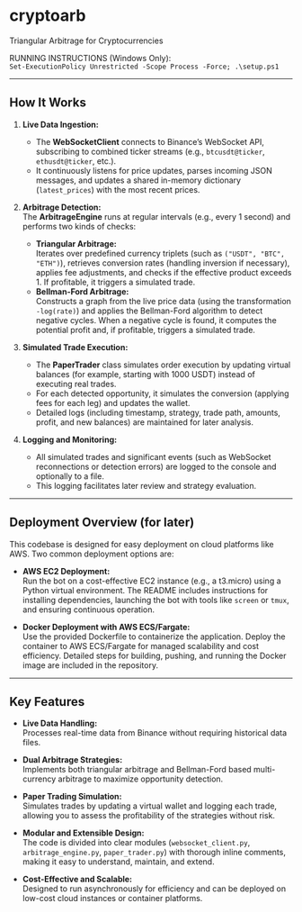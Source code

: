 # cryptoarb
Triangular Arbitrage for Cryptocurrencies  
  

RUNNING INSTRUCTIONS (Windows Only):  
`Set-ExecutionPolicy Unrestricted -Scope Process -Force; .\setup.ps1`

---

## How It Works

1. **Live Data Ingestion:**  
   - The **WebSocketClient** connects to Binance’s WebSocket API, subscribing to combined ticker streams (e.g., `btcusdt@ticker`, `ethusdt@ticker`, etc.).  
   - It continuously listens for price updates, parses incoming JSON messages, and updates a shared in-memory dictionary (`latest_prices`) with the most recent prices.

2. **Arbitrage Detection:**  
   The **ArbitrageEngine** runs at regular intervals (e.g., every 1 second) and performs two kinds of checks:
   - **Triangular Arbitrage:**  
     Iterates over predefined currency triplets (such as `("USDT", "BTC", "ETH")`), retrieves conversion rates (handling inversion if necessary), applies fee adjustments, and checks if the effective product exceeds 1. If profitable, it triggers a simulated trade.
   - **Bellman-Ford Arbitrage:**  
     Constructs a graph from the live price data (using the transformation `-log(rate)`) and applies the Bellman-Ford algorithm to detect negative cycles. When a negative cycle is found, it computes the potential profit and, if profitable, triggers a simulated trade.

3. **Simulated Trade Execution:**  
   - The **PaperTrader** class simulates order execution by updating virtual balances (for example, starting with 1000 USDT) instead of executing real trades.  
   - For each detected opportunity, it simulates the conversion (applying fees for each leg) and updates the wallet.  
   - Detailed logs (including timestamp, strategy, trade path, amounts, profit, and new balances) are maintained for later analysis.

4. **Logging and Monitoring:**  
   - All simulated trades and significant events (such as WebSocket reconnections or detection errors) are logged to the console and optionally to a file.  
   - This logging facilitates later review and strategy evaluation.

---

## Deployment Overview (for later)

This codebase is designed for easy deployment on cloud platforms like AWS. Two common deployment options are:

- **AWS EC2 Deployment:**  
  Run the bot on a cost-effective EC2 instance (e.g., a t3.micro) using a Python virtual environment. The README includes instructions for installing dependencies, launching the bot with tools like `screen` or `tmux`, and ensuring continuous operation.

- **Docker Deployment with AWS ECS/Fargate:**  
  Use the provided Dockerfile to containerize the application. Deploy the container to AWS ECS/Fargate for managed scalability and cost efficiency. Detailed steps for building, pushing, and running the Docker image are included in the repository.

---

## Key Features

- **Live Data Handling:**  
  Processes real-time data from Binance without requiring historical data files.

- **Dual Arbitrage Strategies:**  
  Implements both triangular arbitrage and Bellman-Ford based multi-currency arbitrage to maximize opportunity detection.

- **Paper Trading Simulation:**  
  Simulates trades by updating a virtual wallet and logging each trade, allowing you to assess the profitability of the strategies without risk.

- **Modular and Extensible Design:**  
  The code is divided into clear modules (`websocket_client.py`, `arbitrage_engine.py`, `paper_trader.py`) with thorough inline comments, making it easy to understand, maintain, and extend.

- **Cost-Effective and Scalable:**  
  Designed to run asynchronously for efficiency and can be deployed on low-cost cloud instances or container platforms.

